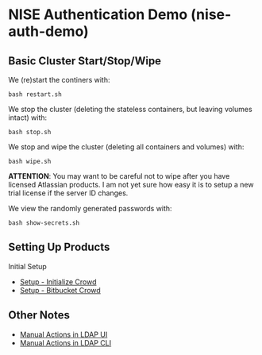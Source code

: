 # NISE Authentication Demo (nise-auth-demo)

## Basic Cluster Start/Stop/Wipe

We (re)start the continers with:

```
bash restart.sh
```

We stop the cluster (deleting the stateless containers, but leaving volumes intact) with:

```
bash stop.sh
```

We stop and wipe the cluster (deleting all containers and volumes) with:

```
bash wipe.sh
```

**ATTENTION**: You may want to be careful not to wipe after you have licensed Atlassian products.
I am not yet sure how easy it is to setup a new trial license if the server ID changes.

We view the randomly generated passwords with:

```
bash show-secrets.sh
```

## Setting Up Products

Initial Setup

* [Setup - Initialize Crowd](docs/Setup_Initialize-Crowd.md)
* [Setup - Bitbucket Crowd](docs/Setup_Bitbucket-Crowd.md)

## Other Notes

* [Manual Actions in LDAP UI](docs/Manual-Actions-in-LDAP-UI.md)
* [Manual Actions in LDAP CLI](docs/Manual-Actions-in-LDAP-CLI.md)
